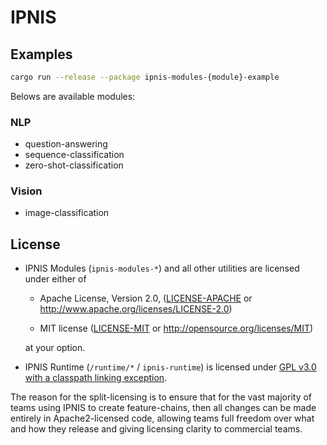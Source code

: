 # IPNIS

## Examples

```bash
cargo run --release --package ipnis-modules-{module}-example
```

Belows are available modules:

### NLP

* question-answering
* sequence-classification
* zero-shot-classification

### Vision

* image-classification

## License

* IPNIS Modules (`ipnis-modules-*`) and all other utilities are licensed under either of
    - Apache License, Version 2.0, ([LICENSE-APACHE](LICENSE-APACHE) or
    http://www.apache.org/licenses/LICENSE-2.0)

    - MIT license ([LICENSE-MIT](LICENSE-MIT) or
    http://opensource.org/licenses/MIT)

    at your option.

* IPNIS Runtime (`/runtime/*` / `ipnis-runtime`) is licensed under [GPL v3.0 with a classpath linking exception](LICENSE-GPL3).

The reason for the split-licensing is to ensure that for the vast majority of teams using IPNIS to create feature-chains, then all changes can be made entirely in Apache2-licensed code, allowing teams full freedom over what and how they release and giving licensing clarity to commercial teams.
